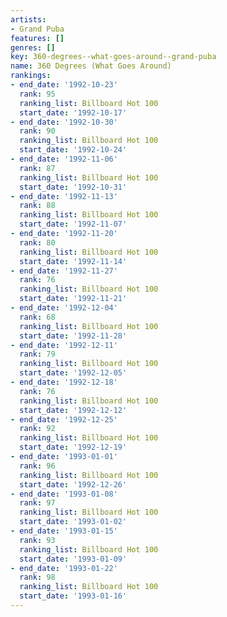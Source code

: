 ```yaml
---
artists:
- Grand Puba
features: []
genres: []
key: 360-degrees--what-goes-around--grand-puba
name: 360 Degrees (What Goes Around)
rankings:
- end_date: '1992-10-23'
  rank: 95
  ranking_list: Billboard Hot 100
  start_date: '1992-10-17'
- end_date: '1992-10-30'
  rank: 90
  ranking_list: Billboard Hot 100
  start_date: '1992-10-24'
- end_date: '1992-11-06'
  rank: 87
  ranking_list: Billboard Hot 100
  start_date: '1992-10-31'
- end_date: '1992-11-13'
  rank: 88
  ranking_list: Billboard Hot 100
  start_date: '1992-11-07'
- end_date: '1992-11-20'
  rank: 80
  ranking_list: Billboard Hot 100
  start_date: '1992-11-14'
- end_date: '1992-11-27'
  rank: 76
  ranking_list: Billboard Hot 100
  start_date: '1992-11-21'
- end_date: '1992-12-04'
  rank: 68
  ranking_list: Billboard Hot 100
  start_date: '1992-11-28'
- end_date: '1992-12-11'
  rank: 79
  ranking_list: Billboard Hot 100
  start_date: '1992-12-05'
- end_date: '1992-12-18'
  rank: 76
  ranking_list: Billboard Hot 100
  start_date: '1992-12-12'
- end_date: '1992-12-25'
  rank: 92
  ranking_list: Billboard Hot 100
  start_date: '1992-12-19'
- end_date: '1993-01-01'
  rank: 96
  ranking_list: Billboard Hot 100
  start_date: '1992-12-26'
- end_date: '1993-01-08'
  rank: 97
  ranking_list: Billboard Hot 100
  start_date: '1993-01-02'
- end_date: '1993-01-15'
  rank: 93
  ranking_list: Billboard Hot 100
  start_date: '1993-01-09'
- end_date: '1993-01-22'
  rank: 98
  ranking_list: Billboard Hot 100
  start_date: '1993-01-16'
---
```



